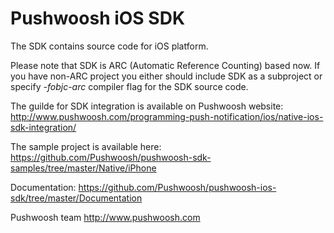 Pushwoosh iOS SDK
=====================
The SDK contains source code for iOS platform.

Please note that SDK is ARC (Automatic Reference Counting) based now. If you have non-ARC project you either should include SDK as a subproject or specify *-fobjc-arc* compiler flag for the SDK source code.

The guilde for SDK integration is available on Pushwoosh website:  
http://www.pushwoosh.com/programming-push-notification/ios/native-ios-sdk-integration/

The sample project is available here:  
https://github.com/Pushwoosh/pushwoosh-sdk-samples/tree/master/Native/iPhone

Documentation:
https://github.com/Pushwoosh/pushwoosh-ios-sdk/tree/master/Documentation

Pushwoosh team
http://www.pushwoosh.com
